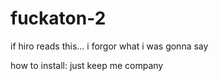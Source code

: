 # fuckaton-2
if hiro reads this... i forgor what i was gonna say


how to install: just keep me company
